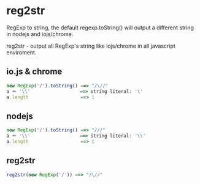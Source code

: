 # reg2str
RegExp to string, the default regexp.toString() will output a different string in nodejs and iojs/chrome.  


reg2str - output all RegExp's string like iojs/chrome in all javascript enviroment.  

io.js & chrome
--------------

```javascript
new RegExp('/').toString() ==> "/\//"
a ＝ '\\'                  ==> string literal: '\'
a.length                   ==> 1
```

nodejs
--------------

```javascript
new RegExp('/').toString() ==> "///"
a ＝ '\\'                  ==> string literal: '\\'
a.length                   ==> 1
```

reg2str
-------------

```javascript
reg2str(new RegExp('/')) ==> "/\//"
```

